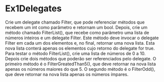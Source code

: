 # Ex1Delegates

Crie um delegate chamado Filter, que pode referenciar métodos que recebem um int como 
parâmetro e retornam um bool. 
Depois, crie um método chamado FilterList(), que recebe como parâmetro uma lista de 
números inteiros e um delegate Filter. Este método deve invocar o delegate Filter em cada 
um dos elementos e, no final, retornar uma nova lista. Esta nova lista conterá apenas os 
elementos cujo retorno do delegate for true. 
Para testar o método FilterList(), crie uma lista de números de 0 a 10. Depois crie dois 
métodos que poderão ser referenciados pelo delegate. O primeiro método é o 
FilterGreatedThan5(), que deve retornar na nova lista apenas os números maiores do que 
5. O segundo método é o FilterOdd(), que deve retornar na nova lista apenas os números
ímpares. 
